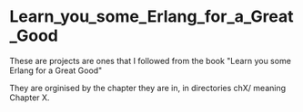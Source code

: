 # Learn_you_some_Erlang_for_a_Great_Good

These are projects are ones that I followed from the book "Learn you some Erlang for a Great Good"

They are orginised by the chapter they are in, in directories chX/ meaning Chapter X.